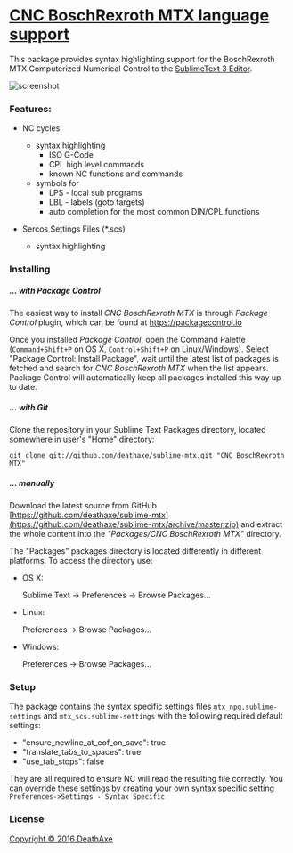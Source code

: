 # [CNC BoschRexroth MTX language support](https://github.com/deathaxe/sublime-mtx)

This package provides syntax highlighting support for the
BoschRexroth MTX Computerized Numerical Control to the [SublimeText 3 Editor](http://www.sublimetext.com).

![screenshot](https://raw.github.com/deathaxe/sublime-mtx/master/screenshot.png)

### Features:

* NC cycles
  * syntax highlighting
    * ISO G-Code
    * CPL high level commands
    * known NC functions and commands
  * symbols for
    * LPS - local sub programs
    * LBL - labels (goto targets)
    * auto completion for the most common DIN/CPL functions

* Sercos Settings Files (*.scs)
  * syntax highlighting

### Installing
##### ... with Package Control
The easiest way to install _CNC BoschRexroth MTX_ is through _Package Control_ plugin, which can be found at <https://packagecontrol.io>

Once you installed _Package Control_, open the Command Palette (``Command+Shift+P`` on OS X, ``Control+Shift+P`` on Linux/Windows). Select "Package Control: Install Package", wait until the latest list of packages is fetched and search for _CNC BoschRexroth MTX_ when the list appears. Package Control will automatically keep all packages installed this way up to date.


##### ... with Git
Clone the repository in your Sublime Text Packages directory, located somewhere in user's "Home" directory:

    git clone git://github.com/deathaxe/sublime-mtx.git "CNC BoschRexroth MTX"


##### ... manually
Download the latest source from GitHub [https://github.com/deathaxe/sublime-mtx](https://github.com/deathaxe/sublime-mtx/archive/master.zip) and extract the whole content into the _"Packages/CNC BoschRexroth MTX"_ directory.


The "Packages" packages directory is located differently in different platforms. To access the directory use:

* OS X:

    Sublime Text -> Preferences -> Browse Packages...

* Linux:

    Preferences -> Browse Packages...

* Windows:

    Preferences -> Browse Packages...

### Setup

The package contains the syntax specific settings files ``mtx_npg.sublime-settings`` and ``mtx_scs.sublime-settings`` with the following required default settings:

- "ensure_newline_at_eof_on_save": true
- "translate_tabs_to_spaces": true
- "use_tab_stops": false

They are all required to ensure NC will read the resulting file correctly.
You can override these settings by creating your own syntax specific setting ``Preferences->Settings - Syntax Specific``

### License
[Copyright &copy; 2016 DeathAxe](https://github.com/deathaxe/sublime-mtx/blob/master/LICENSE)

